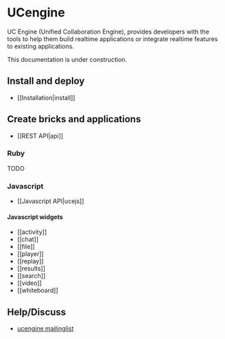 # UCengine

UC Engine (Unified Collaboration Engine), provides developers with the tools to help them build realtime applications or integrate realtime features to existing applications.

This documentation is under construction.

## Install and deploy

* [[Installation|install]]

## Create bricks and applications

* [[REST API|api]]

### Ruby

TODO

### Javascript

* [[Javascript API|ucejs]]

#### Javascript widgets

* [[activity]]
* [[chat]]
* [[file]]
* [[player]]
* [[replay]]
* [[results]]
* [[search]]
* [[video]]
* [[whiteboard]]

## Help/Discuss

* [ucengine mailinglist](http://groups.google.com/group/ucengine)
